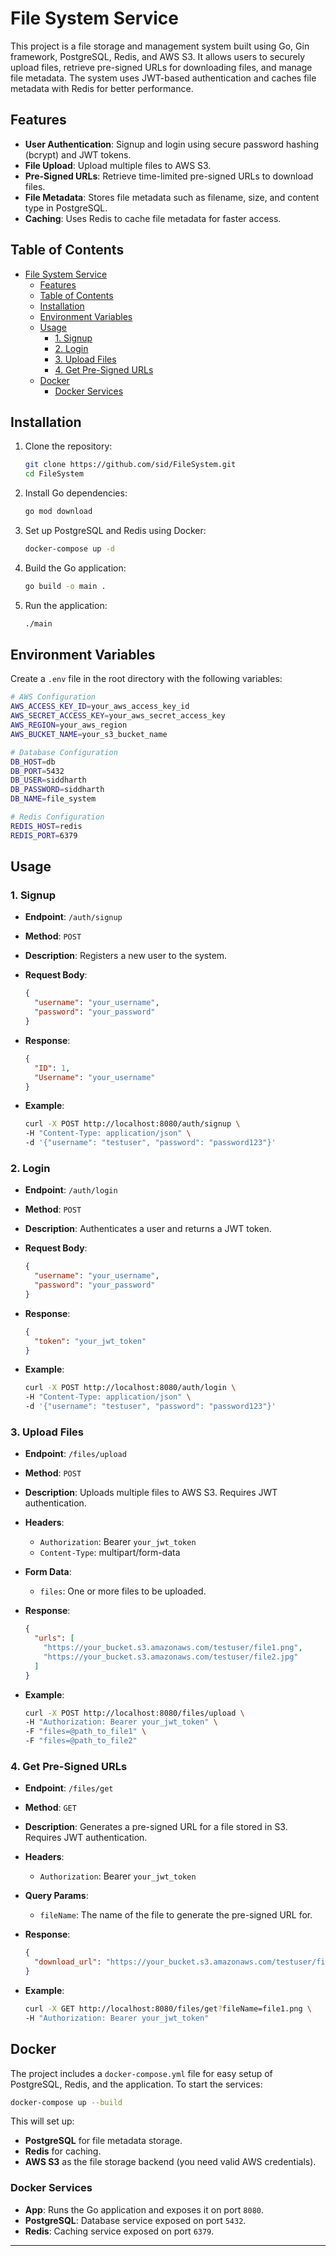 # File System Service

This project is a file storage and management system built using Go, Gin framework, PostgreSQL, Redis, and AWS S3. It allows users to securely upload files, retrieve pre-signed URLs for downloading files, and manage file metadata. The system uses JWT-based authentication and caches file metadata with Redis for better performance.

## Features

- **User Authentication**: Signup and login using secure password hashing (bcrypt) and JWT tokens.
- **File Upload**: Upload multiple files to AWS S3.
- **Pre-Signed URLs**: Retrieve time-limited pre-signed URLs to download files.
- **File Metadata**: Stores file metadata such as filename, size, and content type in PostgreSQL.
- **Caching**: Uses Redis to cache file metadata for faster access.

## Table of Contents

- [File System Service](#file-system-service)
  - [Features](#features)
  - [Table of Contents](#table-of-contents)
  - [Installation](#installation)
  - [Environment Variables](#environment-variables)
  - [Usage](#usage)
    - [1. Signup](#1-signup)
    - [2. Login](#2-login)
    - [3. Upload Files](#3-upload-files)
    - [4. Get Pre-Signed URLs](#4-get-pre-signed-urls)
  - [Docker](#docker)
    - [Docker Services](#docker-services)

## Installation

1. Clone the repository:

    ```bash
    git clone https://github.com/sid/FileSystem.git
    cd FileSystem
    ```

2. Install Go dependencies:

    ```bash
    go mod download
    ```

3. Set up PostgreSQL and Redis using Docker:

    ```bash
    docker-compose up -d
    ```

4. Build the Go application:

    ```bash
    go build -o main .
    ```

5. Run the application:

    ```bash
    ./main
    ```

## Environment Variables

Create a `.env` file in the root directory with the following variables:

```bash
# AWS Configuration
AWS_ACCESS_KEY_ID=your_aws_access_key_id
AWS_SECRET_ACCESS_KEY=your_aws_secret_access_key
AWS_REGION=your_aws_region
AWS_BUCKET_NAME=your_s3_bucket_name

# Database Configuration
DB_HOST=db
DB_PORT=5432
DB_USER=siddharth
DB_PASSWORD=siddharth
DB_NAME=file_system

# Redis Configuration
REDIS_HOST=redis
REDIS_PORT=6379
```

## Usage

### 1. Signup

- **Endpoint**: `/auth/signup`
- **Method**: `POST`
- **Description**: Registers a new user to the system.
- **Request Body**:

    ```json
    {
      "username": "your_username",
      "password": "your_password"
    }
    ```

- **Response**:

    ```json
    {
      "ID": 1,
      "Username": "your_username"
    }
    ```

- **Example**:

    ```bash
    curl -X POST http://localhost:8080/auth/signup \
    -H "Content-Type: application/json" \
    -d '{"username": "testuser", "password": "password123"}'
    ```

### 2. Login

- **Endpoint**: `/auth/login`
- **Method**: `POST`
- **Description**: Authenticates a user and returns a JWT token.
- **Request Body**:

    ```json
    {
      "username": "your_username",
      "password": "your_password"
    }
    ```

- **Response**:

    ```json
    {
      "token": "your_jwt_token"
    }
    ```

- **Example**:

    ```bash
    curl -X POST http://localhost:8080/auth/login \
    -H "Content-Type: application/json" \
    -d '{"username": "testuser", "password": "password123"}'
    ```

### 3. Upload Files

- **Endpoint**: `/files/upload`
- **Method**: `POST`
- **Description**: Uploads multiple files to AWS S3. Requires JWT authentication.
- **Headers**: 
  - `Authorization`: Bearer `your_jwt_token`
  - `Content-Type`: multipart/form-data
- **Form Data**:
  - `files`: One or more files to be uploaded.

- **Response**:

    ```json
    {
      "urls": [
        "https://your_bucket.s3.amazonaws.com/testuser/file1.png",
        "https://your_bucket.s3.amazonaws.com/testuser/file2.jpg"
      ]
    }
    ```

- **Example**:

    ```bash
    curl -X POST http://localhost:8080/files/upload \
    -H "Authorization: Bearer your_jwt_token" \
    -F "files=@path_to_file1" \
    -F "files=@path_to_file2"
    ```

### 4. Get Pre-Signed URLs

- **Endpoint**: `/files/get`
- **Method**: `GET`
- **Description**: Generates a pre-signed URL for a file stored in S3. Requires JWT authentication.
- **Headers**: 
  - `Authorization`: Bearer `your_jwt_token`
- **Query Params**:
  - `fileName`: The name of the file to generate the pre-signed URL for.

- **Response**:

    ```json
    {
      "download_url": "https://your_bucket.s3.amazonaws.com/testuser/file1.png?X-Amz-Signature=..."
    }
    ```

- **Example**:

    ```bash
    curl -X GET http://localhost:8080/files/get?fileName=file1.png \
    -H "Authorization: Bearer your_jwt_token"
    ```

## Docker

The project includes a `docker-compose.yml` file for easy setup of PostgreSQL, Redis, and the application. To start the services:

```bash
docker-compose up --build
```

This will set up:

- **PostgreSQL** for file metadata storage.
- **Redis** for caching.
- **AWS S3** as the file storage backend (you need valid AWS credentials).

### Docker Services

- **App**: Runs the Go application and exposes it on port `8080`.
- **PostgreSQL**: Database service exposed on port `5432`.
- **Redis**: Caching service exposed on port `6379`.


---
